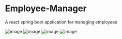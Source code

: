 # Employee-Manager
A react spring boot application for managing employees


![image](https://user-images.githubusercontent.com/101003527/208687363-ccd9879f-82c3-462d-9a28-4c74929f0b6d.png)
![image](https://user-images.githubusercontent.com/101003527/208687469-e20dbf29-b419-4d23-830b-3e707f55c632.png)
![image](https://user-images.githubusercontent.com/101003527/208687561-3fe4c028-fa41-45ec-bb24-35938cd4d07c.png)
![image](https://user-images.githubusercontent.com/101003527/208687646-8efab731-df0f-42d1-a74b-df1de90253a2.png)
